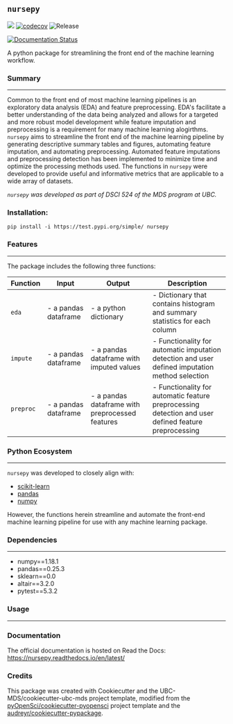 ## `nursepy`

![](https://github.com/evhend/nursepy/workflows/build/badge.svg) [![codecov](https://codecov.io/gh/evhend/nursepy/branch/master/graph/badge.svg)](https://codecov.io/gh/evhend/nursepy) ![Release](https://github.com/evhend/nursepy/workflows/Release/badge.svg)

[![Documentation Status](https://readthedocs.org/projects/nursepy/badge/?version=latest)](https://nursepy.readthedocs.io/en/latest/?badge=latest)

A python package for streamlining the front end of the machine learning workflow.

### Summary

---

Common to the front end of most machine learning pipelines is an exploratory data analysis (EDA) and feature preprocessing. EDA's facilitate a better understanding of the data being analyzed and allows for a targeted and more robust model development while feature imputation and preprocessing is a requirement for many machine learning alogirthms. `nursepy` aims to streamline the front end of the machine learning pipeline by generating descriptive summary tables and figures, automating feature imputation, and automating preprocessing. Automated feature imputations and preprocessing detection has been implemented to minimize time and optimize the processing methods used. The functions in `nursepy` were developed to provide useful and informative metrics that are applicable to a wide array of datasets.

_`nursepy` was developed as part of DSCI 524 of the MDS program at UBC._

### Installation:

```
pip install -i https://test.pypi.org/simple/ nursepy
```

### Features

---

The package includes the following three functions:

| Function  | Input                | Output                                          | Description                                                                                          |
| --------- | -------------------- | ----------------------------------------------- | ---------------------------------------------------------------------------------------------------- |
| `eda`     | - a pandas dataframe | - a python dictionary                           | - Dictionary that contains histogram and summary statistics for each column                          |
| `impute`  | - a pandas dataframe | - a pandas dataframe with imputed values        | - Functionality for automatic imputation detection and user defined imputation method selection      |
| `preproc` | - a pandas dataframe | - a pandas dataframe with preprocessed features | - Functionality for automatic feature preprocessing detection and user defined feature preprocessing |

### Python Ecosystem

---

`nursepy` was developed to closely align with:

- [scikit-learn](https://scikit-learn.org/stable/install.html)
- [pandas](https://pandas.pydata.org/)
- [numpy](https://numpy.org/)

However, the functions herein streamline and automate the front-end machine learning pipeline for use with any machine learning package.

### Dependencies

---

- numpy==1.18.1
- pandas==0.25.3
- sklearn==0.0
- altair==3.2.0
- pytest==5.3.2

### Usage

---

### Documentation

The official documentation is hosted on Read the Docs: <https://nursepy.readthedocs.io/en/latest/>

### Credits

This package was created with Cookiecutter and the UBC-MDS/cookiecutter-ubc-mds project template, modified from the [pyOpenSci/cookiecutter-pyopensci](https://github.com/pyOpenSci/cookiecutter-pyopensci) project template and the [audreyr/cookiecutter-pypackage](https://github.com/audreyr/cookiecutter-pypackage).
